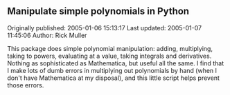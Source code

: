 ## Manipulate simple polynomials in Python 
Originally published: 2005-01-06 15:13:17 
Last updated: 2005-01-07 11:45:06 
Author: Rick Muller 
 
This package does simple polynomial manipulation: adding, multiplying, taking to powers, evaluating at a value, taking integrals and derivatives. Nothing as sophisticated as Mathematica, but useful all the same. I find that I make lots of dumb errors in multiplying out polynomials by hand (when I don't have Mathematica at my disposal), and this little script helps prevent those errors.